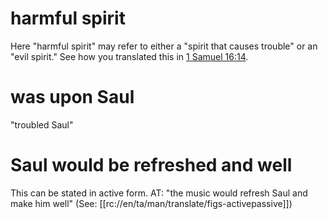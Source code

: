 # harmful spirit

Here "harmful spirit" may refer to either a "spirit that causes trouble" or an "evil spirit." See how you translated this in [1 Samuel 16:14](./14.md).

# was upon Saul

"troubled Saul"

# Saul would be refreshed and well

This can be stated in active form. AT: "the music would refresh Saul and make him well" (See: [[rc://en/ta/man/translate/figs-activepassive]])

